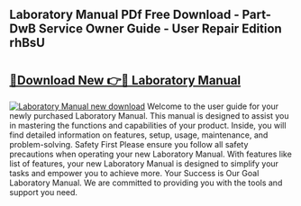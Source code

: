 ## Laboratory Manual PDf Free Download - Part-DwB Service Owner Guide - User Repair Edition rhBsU

# <h2><a href="http://bc27470.oget.top/?id=Laboratory+Manual">🔗Download New 👉🔴 Laboratory Manual</a></h2>

[![Laboratory Manual new download](https://i.imgur.com/5g1atiW.png)](http://bc27470.oget.top/?id=Laboratory+Manual)
Welcome to the user guide for your newly purchased Laboratory Manual. This manual is designed to assist you in mastering the functions and capabilities of your product. Inside, you will find detailed information on features, setup, usage, maintenance, and problem-solving. Safety First Please ensure you follow all safety precautions when operating your new Laboratory Manual. With features like list of features, your new Laboratory Manual is designed to simplify your tasks and empower you to achieve more. Your Success is Our Goal Laboratory Manual. We are committed to providing you with the tools and support you need.

